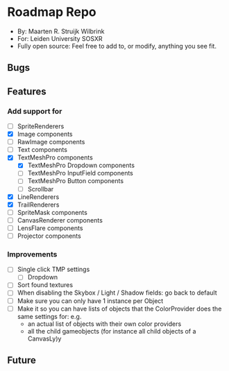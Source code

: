 # Roadmap Repo

- By: Maarten R. Struijk Wilbrink
- For: Leiden University SOSXR
- Fully open source: Feel free to add to, or modify, anything you see fit.

## Bugs

## Features

### Add support for

- [ ] SpriteRenderers
- [x] Image components
- [ ] RawImage components
- [ ] Text components
- [x] TextMeshPro components
    - [x] TextMeshPro Dropdown components
    - [ ] TextMeshPro InputField components
    - [ ] TextMeshPro Button components
    - [ ] Scrollbar
- [x] LineRenderers
- [x] TrailRenderers
- [ ] SpriteMask components
- [ ] CanvasRenderer components
- [ ] LensFlare components
- [ ] Projector components

### Improvements

- [ ] Single click TMP settings
    - [ ] Dropdown
- [ ] Sort found textures
- [ ] When disabling the Skybox / Light / Shadow fields: go back to default
- [ ] Make sure you can only have 1 instance per Object
- [ ] Make it so you can have lists of objects that the ColorProvider does the same settings for: e.g.
    - an actual list of objects with their own color providers
    - all the child gameobjects (for instance all child objects of a CanvasLy)y

## Future
